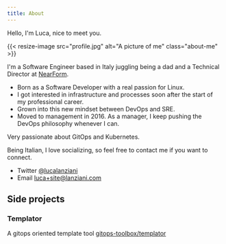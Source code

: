 ```yaml
---
title: About
---
```


Hello, I'm Luca, nice to meet you.

{{< resize-image src="profile.jpg" alt="A picture of me" class="about-me" >}}

I'm a Software Engineer based in Italy juggling being a dad and a Technical Director at [NearForm](https://nearform.com).

- Born as a Software Developer with a real passion for Linux.
- I got interested in infrastructure and processes soon after the start of my professional career.
- Grown into this new mindset between DevOps and SRE.
- Moved to management in 2016. As a manager, I keep pushing the DevOps philosophy whenever I can.

Very passionate about GitOps and Kubernetes.

Being Italian, I love socializing, so feel free to contact me if you want to connect.

- Twitter [@lucalanziani](https://twitter.com/lucalanziani)
- Email [luca+site@lanziani.com](mailto:luca+site@lanziani.com)

## Side projects

### Templator

A gitops oriented template tool [gitops-toolbox/templator](https://github.com/gitops-toolbox/templator)
